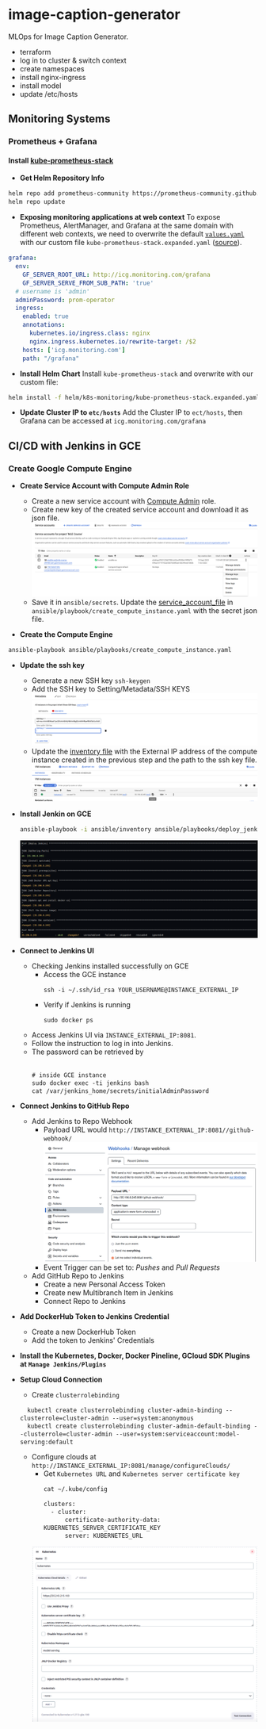 # image-caption-generator
MLOps for Image Caption Generator.

- terraform
- log in to cluster & switch context
- create namespaces
- install nginx-ingress
- install model
- update /etc/hosts

## Monitoring Systems

### Prometheus + Grafana

#### Install [kube-prometheus-stack](https://github.com/prometheus-community/helm-charts/tree/main/charts/kube-prometheus-stack)

* **Get Helm Repository Info**
```sh
helm repo add prometheus-community https://prometheus-community.github.io/helm-charts
helm repo update
```
* **Exposing monitoring applications at web context**
To expose Prometheus, AlertManager, and Grafana at the same domain with different web contexts, we need to overwrite the default [`values.yaml`](https://github.com/prometheus-community/helm-charts/blob/main/charts/kube-prometheus-stack/values.yaml) with our custom file `kube-prometheus-stack.expanded.yaml` ([source](https://fabianlee.org/2022/07/02/prometheus-exposing-prometheus-grafana-as-ingress-for-kube-prometheus-stack/)).
```yaml
grafana:
  env:
    GF_SERVER_ROOT_URL: http://icg.monitoring.com/grafana
    GF_SERVER_SERVE_FROM_SUB_PATH: 'true'
  # username is 'admin'
  adminPassword: prom-operator
  ingress:
    enabled: true
    annotations:
      kubernetes.io/ingress.class: nginx
      nginx.ingress.kubernetes.io/rewrite-target: /$2
    hosts: ['icg.monitoring.com']
    path: "/grafana"
``` 
* **Install Helm Chart**
  Install `kube-prometheus-stack` and overwrite with our custom file:
```sh
helm install -f helm/k8s-monitoring/kube-prometheus-stack.expanded.yaml kube-prometheus-stack prometheus-community/kube-prometheus-stack
```

* **Update Cluster IP to `etc/hosts`**
  Add the Cluster IP to `ect/hosts`, then Grafana can be accessed at `icg.monitoring.com/grafana`

## CI/CD with Jenkins in GCE

### Create Google Compute Engine

* **Create Service Account with Compute Admin Role**

  - Create a new service account with [Compute Admin](https://cloud.google.com/compute/docs/access/iam#compute.admin) role.
  - Create new key of the created service account and download it as json file.
  ![Key of Service Account](assets/images/Screenshot%20from%202023-11-14%2017-18-26.png)
  - Save it in `ansible/secrets`. Update the [service_account_file](https://github.com/lapis2002/image-caption-generator/blob/dev/ansible/playbooks/create_compute_instance.yaml#L14) in `ansible/playbook/create_compute_instance.yaml` with the secret json file.

* **Create the Compute Engine**

```sh
ansible-playbook ansible/playbooks/create_compute_instance.yaml
```

* **Update the ssh key**

  - Generate a new SSH key
    ```ssh-keygen```
  - Add the SSH key to Setting/Metadata/SSH KEYS
  ![SSH Key](assets/images/Screenshot%20from%202023-11-14%2017-32-17.png)
  - Update the [inventory file](https://github.com/lapis2002/image-caption-generator/blob/dev/ansible/inventory) with the External IP address of the compute instance created in the previous step and the path to the ssh key file.
    ![update inventory](assets/images/Screenshot%20from%202023-11-14%2017-34-50.png)

* **Install Jenkin on GCE**
  ```sh
  ansible-playbook -i ansible/inventory ansible/playbooks/deploy_jenkins.yaml
  ```
  ![Install Jenkin](assets/images/Screenshot%20from%202023-11-14%2017-39-52.png)

* **Connect to Jenkins UI**
  - Checking Jenkins installed successfully on GCE
    - Access the GCE instance
      ```
      ssh -i ~/.ssh/id_rsa YOUR_USERNAME@INSTANCE_EXTERNAL_IP
      ```
    - Verify if Jenkins is running
      ```
      sudo docker ps
      ```
  - Access Jenkins UI via `INSTANCE_EXTERNAL_IP:8081`.
  - Follow the instruction to log in into Jenkins.
  - The password can be retrieved by
    ```

    # inside GCE instance
    sudo docker exec -ti jenkins bash
    cat /var/jenkins_home/secrets/initialAdminPassword
    ```
* **Connect Jenkins to GitHub Repo**
  - Add Jenkins to Repo Webhook
    - Payload URL would `http://INSTANCE_EXTERNAL_IP:8081//github-webhook/`
    ![Webhook](assets/images/Screenshot%20from%202023-11-14%2017-49-49.png)
    - Event Trigger can be set to: *Pushes* and *Pull Requests*
  - Add GitHub Repo to Jenkins
    - Create a new Personal Access Token
    - Create new Multibranch Item in Jenkins
    - Connect Repo to Jenkins

* **Add DockerHub Token to Jenkins Credential**
    - Create a new DockerHub Token
    - Add the token to Jenkins' Credentials

* **Install the Kubernetes, Docker, Docker Pineline, GCloud SDK Plugins at `Manage Jenkins/Plugins`**

* **Setup Cloud Connection**
  
  - Create `clusterrolebinding`
  ```
    kubectl create clusterrolebinding cluster-admin-binding --clusterrole=cluster-admin --user=system:anonymous
    kubectl create clusterrolebinding cluster-admin-default-binding --clusterrole=cluster-admin --user=system:serviceaccount:model-serving:default
  ```
  - Configure clouds at `http://INSTANCE_EXTERNAL_IP:8081/manage/configureClouds/`
    - Get `Kubernetes URL` and `Kubernetes server certificate key`
      ```
      cat ~/.kube/config
      ``` 
      ```
      clusters:
        - cluster:
            certificate-authority-data: KUBERNETES_SERVER_CERTIFICATE_KEY
            server: KUBERNETES_URL
      ```
    ![K8s Cloud Jenkins](assets/images/Screenshot%20from%202023-11-14%2018-10-57.png)